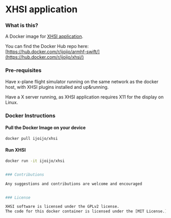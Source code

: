 # XHSI application

### What is this?

A Docker image for [XHSI application](xhsi.sourceforge.net).

You can find the Docker Hub repo here: [https://hub.docker.com/r/ijoijo/armhf-swift/](https://hub.docker.com/r/ijoijo/xhsi/)

### Pre-requisites
Have x-plane flight simulator running on the same network as the docker host, with XHSI plugins installed and up&running.

Have a X server running, as XHSI application requires X11 for the  display on Linux.

### Docker Instructions

#### Pull the Docker Image on your device

```bash
docker pull ijoijo/xhsi
```

#### Run XHSI

```bash
docker run -it ijoijo/xhsi


### Contributions

Any suggestions and contributions are welcome and encouraged


### License

XHSI software is licensed under the GPLv2 license.
The code for this docker container is licensed under the [MIT License.](LICENSE.md)
